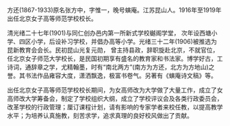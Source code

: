方还(1867-1933)原名张方中，字惟一，晚号螾庵。江苏昆山人。1916年至1919年出任北京女子高等师范学校校长。

清光绪二十七年(1901)与同仁创办邑内第一所新式学校樾阁学堂， 次年设西塘小学、四区小学，后设补习学校，并倡办高等小学。光绪三十二年(1906)被推选为昆新教育会会长。民初昆山光复元勋， 曾主持县政，辞职旋赴北京，不就官位，任北京女子师范大学校长，是民国初期享有盛名的教育家和书法家。博学好古，工诗词，通辞章之学，尤精翰墨，时有“南北两方”(南方为方还，北方为方地山)之誉。其书法作品雍容大度，潇洒飘逸，极富书卷气。另著有《螾庵诗文稿》等。

出任北京女子高等师范学校校长期间，为女高师改为大学做了大量工作，成立了女高师改大学筹备会，制定了学校组织大纲，成立了学校评议会及各类行政委员会，改革学校的行政管理；厘订课程计划，请有影响的专家学者来校任教，以提高教学水平；为培养认真施教，刻苦求学，追求真理的良好校风做出了贡献。